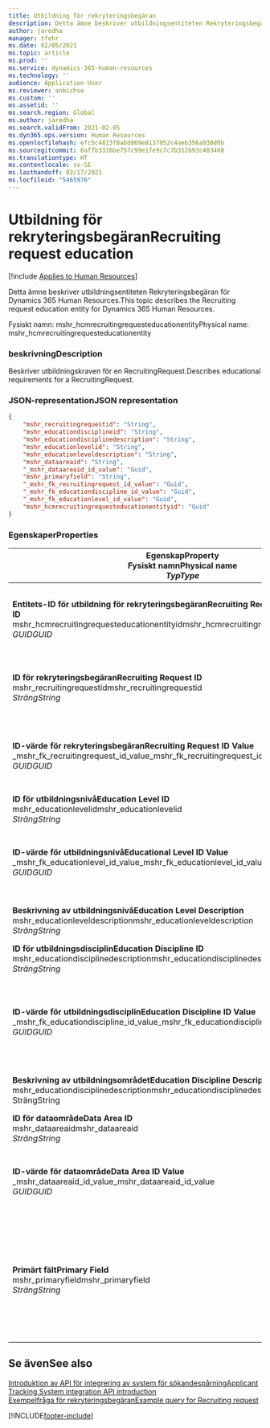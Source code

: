 ```yaml
---
title: Utbildning för rekryteringsbegäran
description: Detta ämne beskriver utbildningsentiteten Rekryteringsbegäran för Dynamics 365 Human Resources.
author: jaredha
manager: tfehr
ms.date: 02/05/2021
ms.topic: article
ms.prod: ''
ms.service: dynamics-365-human-resources
ms.technology: ''
audience: Application User
ms.reviewer: anbichse
ms.custom: ''
ms.assetid: ''
ms.search.region: Global
ms.author: jaredha
ms.search.validFrom: 2021-02-05
ms.dyn365.ops.version: Human Resources
ms.openlocfilehash: efc5c4813f8abd869e8137052c4aeb356a930d0b
ms.sourcegitcommit: 6affb3316be757c99e1fe9c7c7b312b93c483408
ms.translationtype: HT
ms.contentlocale: sv-SE
ms.lasthandoff: 02/17/2021
ms.locfileid: "5465976"
---
```

# <a name="recruiting-request-education"></a><span data-ttu-id="ce148-103">Utbildning för rekryteringsbegäran</span><span class="sxs-lookup"><span data-stu-id="ce148-103">Recruiting request education</span></span>

[!include [Applies to Human Resources](../includes/applies-to-hr.md)]

<span data-ttu-id="ce148-104">Detta ämne beskriver utbildningsentiteten Rekryteringsbegäran för Dynamics 365 Human Resources.</span><span class="sxs-lookup"><span data-stu-id="ce148-104">This topic describes the Recruiting request education entity for Dynamics 365 Human Resources.</span></span>

<span data-ttu-id="ce148-105">Fysiskt namn: mshr_hcmrecruitingrequesteducationentity</span><span class="sxs-lookup"><span data-stu-id="ce148-105">Physical name: mshr_hcmrecruitingrequesteducationentity</span></span>

### <a name="description"></a><span data-ttu-id="ce148-106">beskrivning</span><span class="sxs-lookup"><span data-stu-id="ce148-106">Description</span></span>

<span data-ttu-id="ce148-107">Beskriver utbildningskraven för en RecruitingRequest.</span><span class="sxs-lookup"><span data-stu-id="ce148-107">Describes educational requirements for a RecruitingRequest.</span></span>

### <a name="json-representation"></a><span data-ttu-id="ce148-108">JSON-representation</span><span class="sxs-lookup"><span data-stu-id="ce148-108">JSON representation</span></span>

```json
{
    "mshr_recruitingrequestid": "String",
    "mshr_educationdisciplineid": "String",
    "mshr_educationdisciplinedescription": "String",
    "mshr_educationlevelid": "String",
    "mshr_educationleveldescription": "String",
    "mshr_dataareaid": "String",
    "_mshr_dataareaid_id_value": "Guid",
    "mshr_primaryfield": "String",
    "_mshr_fk_recruitingrequest_id_value": "Guid",
    "_mshr_fk_educationdiscipline_id_value": "Guid",
    "_mshr_fk_educationlevel_id_value": "Guid",
    "mshr_hcmrecruitingrequesteducationentityid": "Guid"
}
```

### <a name="properties"></a><span data-ttu-id="ce148-109">Egenskaper</span><span class="sxs-lookup"><span data-stu-id="ce148-109">Properties</span></span>

| <span data-ttu-id="ce148-110">Egenskap</span><span class="sxs-lookup"><span data-stu-id="ce148-110">Property</span></span><br><span data-ttu-id="ce148-111">**Fysiskt namn**</span><span class="sxs-lookup"><span data-stu-id="ce148-111">**Physical name**</span></span><br><span data-ttu-id="ce148-112">**_Typ_**</span><span class="sxs-lookup"><span data-stu-id="ce148-112">**_Type_**</span></span> | <span data-ttu-id="ce148-113">Använd</span><span class="sxs-lookup"><span data-stu-id="ce148-113">Use</span></span> | <span data-ttu-id="ce148-114">beskrivning</span><span class="sxs-lookup"><span data-stu-id="ce148-114">Description</span></span> |
| --- | --- | --- |
| <span data-ttu-id="ce148-115">**Entitets-ID för utbildning för rekryteringsbegäran**</span><span class="sxs-lookup"><span data-stu-id="ce148-115">**Recruiting Request Education Entity ID**</span></span><br><span data-ttu-id="ce148-116">mshr_hcmrecruitingrequesteducationentityid</span><span class="sxs-lookup"><span data-stu-id="ce148-116">mshr_hcmrecruitingrequesteducationentityid</span></span><br><span data-ttu-id="ce148-117">*GUID*</span><span class="sxs-lookup"><span data-stu-id="ce148-117">*GUID*</span></span> | <span data-ttu-id="ce148-118">Skrivskydd</span><span class="sxs-lookup"><span data-stu-id="ce148-118">Read-only</span></span><br><span data-ttu-id="ce148-119">Obligatoriskt</span><span class="sxs-lookup"><span data-stu-id="ce148-119">Required</span></span> | <span data-ttu-id="ce148-120">Systemgenererad, unik identifierare för utbildningsposten för rekryteringsbegäran.</span><span class="sxs-lookup"><span data-stu-id="ce148-120">System-generated unique identifier for the Recruiting Request Education record.</span></span> |
| <span data-ttu-id="ce148-121">**ID för rekryteringsbegäran**</span><span class="sxs-lookup"><span data-stu-id="ce148-121">**Recruiting Request ID**</span></span><br><span data-ttu-id="ce148-122">mshr_recruitingrequestid</span><span class="sxs-lookup"><span data-stu-id="ce148-122">mshr_recruitingrequestid</span></span><br><span data-ttu-id="ce148-123">*Sträng*</span><span class="sxs-lookup"><span data-stu-id="ce148-123">*String*</span></span> | <span data-ttu-id="ce148-124">Skriv en gång</span><span class="sxs-lookup"><span data-stu-id="ce148-124">Write-once</span></span><br><span data-ttu-id="ce148-125">Obligatoriskt</span><span class="sxs-lookup"><span data-stu-id="ce148-125">Required</span></span> | <span data-ttu-id="ce148-126">Den användarläsbara unika identifieraren för relaterad rekryteringsbegäran.</span><span class="sxs-lookup"><span data-stu-id="ce148-126">The user-readable unique identifier of the related recruiting request.</span></span> |
| <span data-ttu-id="ce148-127">**ID-värde för rekryteringsbegäran**</span><span class="sxs-lookup"><span data-stu-id="ce148-127">**Recruiting Request ID Value**</span></span><br><span data-ttu-id="ce148-128">_mshr_fk_recruitingrequest_id_value</span><span class="sxs-lookup"><span data-stu-id="ce148-128">_mshr_fk_recruitingrequest_id_value</span></span><br><span data-ttu-id="ce148-129">*GUID*</span><span class="sxs-lookup"><span data-stu-id="ce148-129">*GUID*</span></span> | <span data-ttu-id="ce148-130">Skrivskydd</span><span class="sxs-lookup"><span data-stu-id="ce148-130">Read-only</span></span><br><span data-ttu-id="ce148-131">Obligatoriskt</span><span class="sxs-lookup"><span data-stu-id="ce148-131">Required</span></span><br><span data-ttu-id="ce148-132">Sekundärnyckel: mshr_hcmrecruitingrequestentityid för mshr_hcmrecruitingrequestentity</span><span class="sxs-lookup"><span data-stu-id="ce148-132">Foreign key: mshr_hcmrecruitingrequestentityid of mshr_hcmrecruitingrequestentity</span></span> | <span data-ttu-id="ce148-133">Systemgenererad, unik identifierare för relaterad rekryteringsbegäran.</span><span class="sxs-lookup"><span data-stu-id="ce148-133">System-generated unique identifier of the related recruiting request.</span></span> |
| <span data-ttu-id="ce148-134">**ID för utbildningsnivå**</span><span class="sxs-lookup"><span data-stu-id="ce148-134">**Education Level ID**</span></span><br><span data-ttu-id="ce148-135">mshr_educationlevelid</span><span class="sxs-lookup"><span data-stu-id="ce148-135">mshr_educationlevelid</span></span><br><span data-ttu-id="ce148-136">*Sträng*</span><span class="sxs-lookup"><span data-stu-id="ce148-136">*String*</span></span> | <span data-ttu-id="ce148-137">Skriv en gång</span><span class="sxs-lookup"><span data-stu-id="ce148-137">Write-once</span></span><br><span data-ttu-id="ce148-138">Obligatoriskt</span><span class="sxs-lookup"><span data-stu-id="ce148-138">Required</span></span> | <span data-ttu-id="ce148-139">Nivå för erforderlig utbildningsnivå.</span><span class="sxs-lookup"><span data-stu-id="ce148-139">The level of education required.</span></span> |
| <span data-ttu-id="ce148-140">**ID-värde för utbildningsnivå**</span><span class="sxs-lookup"><span data-stu-id="ce148-140">**Educational Level ID Value**</span></span><br><span data-ttu-id="ce148-141">_mshr_fk_educationlevel_id_value</span><span class="sxs-lookup"><span data-stu-id="ce148-141">_mshr_fk_educationlevel_id_value</span></span><br><span data-ttu-id="ce148-142">*GUID*</span><span class="sxs-lookup"><span data-stu-id="ce148-142">*GUID*</span></span> | <span data-ttu-id="ce148-143">Skrivskydd</span><span class="sxs-lookup"><span data-stu-id="ce148-143">Read-only</span></span><br><span data-ttu-id="ce148-144">Obligatoriskt</span><span class="sxs-lookup"><span data-stu-id="ce148-144">Required</span></span><br><span data-ttu-id="ce148-145">Sekundärnyckel: mshr_hcmratinglevelentityid tillhörande mshr_hcmratinglevelentity</span><span class="sxs-lookup"><span data-stu-id="ce148-145">Foreign key: mshr_hcmeducationlevelentityid of mshr_hcmeducationlevelentity</span></span> | <span data-ttu-id="ce148-146">Systemgenererad, unik identifierare för den utbildningsnivå som krävs.</span><span class="sxs-lookup"><span data-stu-id="ce148-146">System-generated unique identifier of the level of education required.</span></span> |
| <span data-ttu-id="ce148-147">**Beskrivning av utbildningsnivå**</span><span class="sxs-lookup"><span data-stu-id="ce148-147">**Education Level Description**</span></span><br><span data-ttu-id="ce148-148">mshr_educationleveldescription</span><span class="sxs-lookup"><span data-stu-id="ce148-148">mshr_educationleveldescription</span></span><br><span data-ttu-id="ce148-149">*Sträng*</span><span class="sxs-lookup"><span data-stu-id="ce148-149">*String*</span></span> | <span data-ttu-id="ce148-150">Skrivskydd</span><span class="sxs-lookup"><span data-stu-id="ce148-150">Read-only</span></span><br><span data-ttu-id="ce148-151">Obligatoriskt</span><span class="sxs-lookup"><span data-stu-id="ce148-151">Required</span></span> | <span data-ttu-id="ce148-152">Beskrivning av den nivå som krävs för färdigheten.</span><span class="sxs-lookup"><span data-stu-id="ce148-152">The description of the level required for the skill.</span></span> |
| <span data-ttu-id="ce148-153">**ID för utbildningsdisciplin**</span><span class="sxs-lookup"><span data-stu-id="ce148-153">**Education Discipline ID**</span></span><br><span data-ttu-id="ce148-154">mshr_educationdisciplinedescription</span><span class="sxs-lookup"><span data-stu-id="ce148-154">mshr_educationdisciplinedescription</span></span><br><span data-ttu-id="ce148-155">*Sträng*</span><span class="sxs-lookup"><span data-stu-id="ce148-155">*String*</span></span> | <span data-ttu-id="ce148-156">Skriv en gång</span><span class="sxs-lookup"><span data-stu-id="ce148-156">Write-once</span></span><br><span data-ttu-id="ce148-157">Obligatoriskt</span><span class="sxs-lookup"><span data-stu-id="ce148-157">Required</span></span> | <span data-ttu-id="ce148-158">Utbildningsområdet.</span><span class="sxs-lookup"><span data-stu-id="ce148-158">The area of educational discipline.</span></span> |
| <span data-ttu-id="ce148-159">**ID-värde för utbildningsdisciplin**</span><span class="sxs-lookup"><span data-stu-id="ce148-159">**Education Discipline ID Value**</span></span><br><span data-ttu-id="ce148-160">_mshr_fk_educationdiscipline_id_value</span><span class="sxs-lookup"><span data-stu-id="ce148-160">_mshr_fk_educationdiscipline_id_value</span></span><br><span data-ttu-id="ce148-161">*GUID*</span><span class="sxs-lookup"><span data-stu-id="ce148-161">*GUID*</span></span> | <span data-ttu-id="ce148-162">Skrivskydd</span><span class="sxs-lookup"><span data-stu-id="ce148-162">Read-only</span></span><br><span data-ttu-id="ce148-163">Obligatoriskt</span><span class="sxs-lookup"><span data-stu-id="ce148-163">Required</span></span><br><span data-ttu-id="ce148-164">Sekundärnyckel: mshr_hcmeducationdegreeentityid tillhörande mshr_hcmeducationdegreeentity</span><span class="sxs-lookup"><span data-stu-id="ce148-164">Foreign key: mshr_hcmeducationdisciplineentityid of mshr_hcmeducationdisciplineentity</span></span> | <span data-ttu-id="ce148-165">Systemgenererad, unik identifierare för utbildningsområdet.</span><span class="sxs-lookup"><span data-stu-id="ce148-165">System-generated unique identifier of the area of educational discipline.</span></span> |
| <span data-ttu-id="ce148-166">**Beskrivning av utbildningsområdet**</span><span class="sxs-lookup"><span data-stu-id="ce148-166">**Education Discipline Description**</span></span><br><span data-ttu-id="ce148-167">mshr_educationdisciplinedescription</span><span class="sxs-lookup"><span data-stu-id="ce148-167">mshr_educationdisciplinedescription</span></span><br><span data-ttu-id="ce148-168">Sträng</span><span class="sxs-lookup"><span data-stu-id="ce148-168">String</span></span> | <span data-ttu-id="ce148-169">Skrivskydd</span><span class="sxs-lookup"><span data-stu-id="ce148-169">Read-only</span></span><br><span data-ttu-id="ce148-170">Obligatoriskt</span><span class="sxs-lookup"><span data-stu-id="ce148-170">Required</span></span> | <span data-ttu-id="ce148-171">Beskrivning av utbildningsområdet.</span><span class="sxs-lookup"><span data-stu-id="ce148-171">The description of the area of educational discipline.</span></span> |
| <span data-ttu-id="ce148-172">**ID för dataområde**</span><span class="sxs-lookup"><span data-stu-id="ce148-172">**Data Area ID**</span></span><br><span data-ttu-id="ce148-173">mshr_dataareaid</span><span class="sxs-lookup"><span data-stu-id="ce148-173">mshr_dataareaid</span></span><br><span data-ttu-id="ce148-174">*Sträng*</span><span class="sxs-lookup"><span data-stu-id="ce148-174">*String*</span></span> | <span data-ttu-id="ce148-175">Skrivskydd</span><span class="sxs-lookup"><span data-stu-id="ce148-175">Read/write</span></span><br><span data-ttu-id="ce148-176">Valfritt</span><span class="sxs-lookup"><span data-stu-id="ce148-176">Optional</span></span> | <span data-ttu-id="ce148-177">Anger den juridiska personen (företaget).</span><span class="sxs-lookup"><span data-stu-id="ce148-177">Specifies the legal entity (company).</span></span>|
| <span data-ttu-id="ce148-178">**ID-värde för dataområde**</span><span class="sxs-lookup"><span data-stu-id="ce148-178">**Data Area ID Value**</span></span><br><span data-ttu-id="ce148-179">_mshr_dataareaid_id_value</span><span class="sxs-lookup"><span data-stu-id="ce148-179">_mshr_dataareaid_id_value</span></span><br><span data-ttu-id="ce148-180">*GUID*</span><span class="sxs-lookup"><span data-stu-id="ce148-180">*GUID*</span></span> | <span data-ttu-id="ce148-181">Skrivskydd</span><span class="sxs-lookup"><span data-stu-id="ce148-181">Read-only</span></span><br><span data-ttu-id="ce148-182">Valfritt</span><span class="sxs-lookup"><span data-stu-id="ce148-182">Optional</span></span><br><span data-ttu-id="ce148-183">Sekundärnyckel: entiteten cdm_companyid cdm_company</span><span class="sxs-lookup"><span data-stu-id="ce148-183">Foreign key: cdm_companyid of cdm_company entity</span></span> | <span data-ttu-id="ce148-184">Systemgenererat GUID-värde som identifierar den juridiska personen (företaget).</span><span class="sxs-lookup"><span data-stu-id="ce148-184">System-generated GUID value identifying the legal entity (company).</span></span> |
| <span data-ttu-id="ce148-185">**Primärt fält**</span><span class="sxs-lookup"><span data-stu-id="ce148-185">**Primary Field**</span></span><br><span data-ttu-id="ce148-186">mshr_primaryfield</span><span class="sxs-lookup"><span data-stu-id="ce148-186">mshr_primaryfield</span></span><br><span data-ttu-id="ce148-187">*Sträng*</span><span class="sxs-lookup"><span data-stu-id="ce148-187">*String*</span></span> | <span data-ttu-id="ce148-188">Skrivskydd</span><span class="sxs-lookup"><span data-stu-id="ce148-188">Read-only</span></span><br><span data-ttu-id="ce148-189">Obligatoriskt</span><span class="sxs-lookup"><span data-stu-id="ce148-189">Required</span></span> | <span data-ttu-id="ce148-190">Sammanslagning av värdet för rekryteringsbegäran, ID för utbildningsnivå samt ID för utbildningsområde är en annan metod för att identifiera posten unikt.</span><span class="sxs-lookup"><span data-stu-id="ce148-190">Concatenation of Recruiting Request value, Education Level ID, and Education Discipline ID as another method to uniquely identify the record.</span></span> |

## <a name="see-also"></a><span data-ttu-id="ce148-191">Se även</span><span class="sxs-lookup"><span data-stu-id="ce148-191">See also</span></span>

[<span data-ttu-id="ce148-192">Introduktion av API för integrering av system för sökandespårning</span><span class="sxs-lookup"><span data-stu-id="ce148-192">Applicant Tracking System integration API introduction</span></span>](hr-admin-integration-ats-api-introduction.md)<br>
[<span data-ttu-id="ce148-193">Exempelfråga för rekryteringsbegäran</span><span class="sxs-lookup"><span data-stu-id="ce148-193">Example query for Recruiting request</span></span>](hr-admin-integration-ats-api-recruiting-request-example-query.md)



[!INCLUDE[footer-include](../includes/footer-banner.md)]
